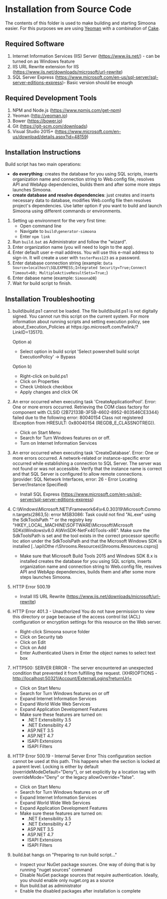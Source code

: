 # Installation from Source Code

The contents of this folder is used to make building and starting Simoona easier. For this purposes we are using [Yeoman](http://yeoman.io/) with a combination of [Cake](https://cakebuild.net/).

## Required Software

1. Internet Information Services (IIS) Server (<https://www.iis.net/>) - can be turned on as Windows feature
2. IIS URL Rewrite extension for IIS (<https://www.iis.net/downloads/microsoft/url-rewrite>)
3. SQL Server Express (<https://www.microsoft.com/en-us/sql-server/sql-server-editions-express>)- Basic version should be enough

## Required Development Tools

1. NPM and Node.js (<https://www.npmjs.com/get-npm>)
2. Yeoman (<http://yeoman.io>)
3. Bower (<https://bower.io>)
4. Git (<https://git-scm.com/downloads>)
5. Visual Studio 2015+ (<https://www.microsoft.com/en-us/download/details.aspx?id=48159>)

## Installation Instructions

Build script has two main operations:

* **do everything**: creates the database for you using SQL scripts, inserts organization name and connection string to Web.config file, resolves API and WebApp dependencies, builds them and after some more steps launches Simoona.
* **create database and resolve dependencies**: just creates and inserts necessary data to database, modifies Web.config file then resolves project's dependencies. Use latter option if you want to build and launch Simoona using different commands or environments.

1. Setting up environment for the very first time: 
    * Open command line
    * Navigate to `build\generator-simoona`
    * Enter `npm link`
1. Run `build.bat` as Administrator and follow the "wizard".
1. Enter organization name (you will need to login to the app).
1. Enter default user e-mail address. You will use this e-mail address to sign-in. It will create a user with `testerPass123` as a password.
1. Enter database connection string (example: `Data Source=localhost\SQLEXPRESS;Integrated Security=True;Connect Timeout=60; MultipleActiveResultSets=True;`)
1. Enter dabase name (example: `SimoonaDB`)
1. Wait for build script to finish.

## Installation Troubleshooting

1. build\build.ps1 cannot be loaded. The file build\build.ps1 is not digitally signed. You cannot run this script on the current system. For more information about running scripts and setting execution policy, see about_Execution_Policies at https:/go.microsoft.com/fwlink/?LinkID=135170.

    Option a)

    * Select option in build script 'Select powershell build script ExecutionPolicy' -> Bypass

    Option b)

    * Right-click on build.ps1
    * Click on Properties
    * Check Unblock checkbox
    * Apply changes and click OK

1. An error occurred when executing task 'CreateApplicationPool'. Error: One or more errors occurred. Retrieving the COM class factory for component with CLSID {2B72133B-3F5B-4602-8952-803546CE3344} failed due to the following error: 80040154 Class not registered (Exception from HRESULT: 0x80040154 (REGDB_E_CLASSNOTREG)).

    * Click on Start Menu
    * Search for Turn Windows features on or off.
    * Turn on Internet Information Services

1. An error occurred when executing task 'CreateDatabase'. Error: One or more errors occurred. A network-related or instance-specific error occurred while establishing a connection to SQL Server. The server was not found or was not accessible. Verify that the instance name is correct and that SQL Server is configured to allow remote connections. (provider: SQL Network Interfaces, error: 26 - Error Locating Server/Instance Specified)

    * Install SQL Express (<https://www.microsoft.com/en-us/sql-server/sql-server-editions-express>)

1. C:\Windows\Microsoft.NET\Framework64\v4.0.30319\Microsoft.Common.targets(2863,5): error MSB3086: Task could not find "AL.exe" using the SdkToolsPath "" or the registry key "HKEY_LOCAL_MACHINE\SOFTWARE\Microsoft\Microsoft SDKs\Windows\v8.0
A\WinSDK-NetFx40Tools-x86". Make sure the SdkToolsPath is set and the tool exists in the correct processor specific loc
ation under the SdkToolsPath and that the Microsoft Windows SDK is installed [..\api\Othe
r\Shrooms.Resources\Shrooms.Resources.csproj]

    * Make sure that Microsoft Build Tools 2015 and Windows SDK 8.x is installed 
creates the database for you using SQL scripts, inserts organization name and connection string to Web.config file, resolves API and WebApp dependencies, builds them and after some more steps launches Simoona.

1. HTTP Error 500.19

    * Install IIS URL Rewrite (<https://www.iis.net/downloads/microsoft/url-rewrite>)

1. HTTP Error 401.3 - Unauthorized You do not have permission to view this directory or page because of the access control list (ACL) configuration or encryption settings for this resource on the Web server.

    * Right-click Simoona source folder
    * Click on Security tab
    * Click on Edit
    * Click on Add
    * Enter Authenticated Users in Enter the object names to select text box  

1. HTTP500: SERVER ERROR - The server encountered an unexpected condition that prevented it from fulfilling the request. (XHR)OPTIONS - <http://localhost:50321/Account/ExternalLogins?returnUrl=>

    * Click on Start Menu
    * Search for Turn Windows features on or off
    * Expand Internet Information Services
    * Expand World Wide Web Services
    * Expand Application Development Features
    * Make sure these features are turned on:
        * .NET Extensibility 3.5
        * .NET Extensibility 4.7
        * ASP.NET 3.5
        * ASP.NET 4.7
        * ISAPI Extensions
        * ISAPI Filters

1. HTTP Error 500.19 - Internal Server Error This configuration section cannot be used at this path. This happens when the section is locked at a parent level. Locking is either by default (overrideModeDefault="Deny"), or set explicitly by a location tag with overrideMode="Deny" or the legacy allowOverride="false".

    * Click on Start Menu
    * Search for Turn Windows features on or off
    * Expand Internet Information Services
    * Expand World Wide Web Services
    * Expand Application Development Features
    * Make sure these features are turned on:
        * .NET Extensibility 3.5
        * .NET Extensibility 4.7
        * ASP.NET 3.5
        * ASP.NET 4.7
        * ISAPI Extensions
        * ISAPI Filters

1. build.bat hangs on "Preparing to run build script..."

    * Inspect your NuGet package sources. One way of doing that is by running "nuget sources" command
    * Disable NuGet package sources that require authentication. Ideally, you should enable only nuget.org as a source
    * Run build.bat as administrator
    * Enable the disabled packages after installation is complete
